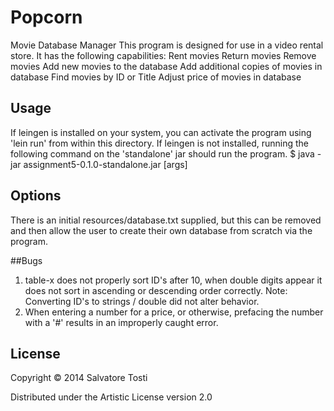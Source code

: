 # Popcorn

Movie Database Manager
This program is designed for use in a video rental store.
It has the following capabilities:
  Rent movies
  Return movies
  Remove movies
  Add new movies to the database
  Add additional copies of movies in database
  Find movies by ID or Title
  Adjust price of movies in database

## Usage

If leingen is installed on your system, you can activate the program using 'lein run' from within this directory.
If leingen is not installed, running the following command on the 'standalone' jar should run the program.
    $ java -jar assignment5-0.1.0-standalone.jar [args]

## Options

There is an initial resources/database.txt supplied, 
but this can be removed and then allow the user to create their own database from scratch via the program.

##Bugs

1. table-x does not properly sort ID's after 10, when double digits appear it does not sort in ascending or descending order correctly.
     Note: Converting ID's to strings / double did not alter behavior.
2. When entering a number for a price, or otherwise, prefacing the number with a '#' results in an improperly caught error.

## License

Copyright © 2014 Salvatore Tosti

Distributed under the Artistic License version 2.0

